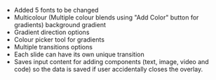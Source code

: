 - Added 5 fonts to be changed
- Multicolour (Multiple colour blends using "Add Color" button for gradients) background gradient
- Gradient direction options
- Colour picker tool for gradients
- Multiple transitions options
- Each slide can have its own unique transition
- Saves input content for adding components (text, image, video and code) so the data is saved if user accidentally closes the overlay.